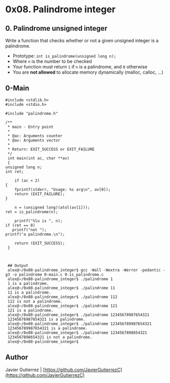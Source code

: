 #  0x08. Palindrome integer
## 0. Palindrome unsigned integer
Write a function that checks whether or not a given unsigned integer is a palindrome.

* Prototype: ```int is_palindrome(unsigned long n);```
* Where ```n``` is the number to be checked
* Your function must return ```1``` if ```n``` is a palindrome, and ```0``` otherwise
* You are **not allowed** to allocate memory dynamically (malloc, calloc, …)

## 0-Main

    #include <stdlib.h>
    #include <stdio.h>

    #include "palindrome.h"

    /**
     * main - Entry point
     *
     * @ac: Arguments counter
     * @av: Arguments vector
     *
     * Return: EXIT_SUCCESS or EXIT_FAILURE
     */
     int main(int ac, char **av)
     {
	unsigned long n;
	int ret;

        if (ac < 2)
	{
		fprintf(stderr, "Usage: %s arg\n", av[0]);
		return (EXIT_FAILURE);
	}

        n = (unsigned long)(atol(av[1]));
	ret = is_palindrome(n);

        printf("%lu is ", n);
	if (ret == 0)
	   printf("not ");
	printf("a palindrome.\n");

        return (EXIT_SUCCESS);
     }



     ## Output
     alex@~/0x08-palindrome_integer$ gcc -Wall -Wextra -Werror -pedantic -g3 -o palindrome 0-main.c 0-is_palindrome.c
     alex@~/0x08-palindrome_integer$ ./palindrome 1
     1 is a palindrome.
     alex@~/0x08-palindrome_integer$ ./palindrome 11
     11 is a palindrome.
     alex@~/0x08-palindrome_integer$ ./palindrome 112
     112 is not a palindrome.
     alex@~/0x08-palindrome_integer$ ./palindrome 121
     121 is a palindrome.
     alex@~/0x08-palindrome_integer$ ./palindrome 12345678987654321
     12345678987654321 is a palindrome.
     alex@~/0x08-palindrome_integer$ ./palindrome 123456789987654321
     123456789987654321 is a palindrome.
     alex@~/0x08-palindrome_integer$ ./palindrome 1234567898654321
     1234567898654321 is not a palindrome.
     alex@~/0x08-palindrome_integer$

## Author

Javier Gutierrez  | [https://github.com/JavierGutierrezC](https://github.com/JavierGutierrezC)